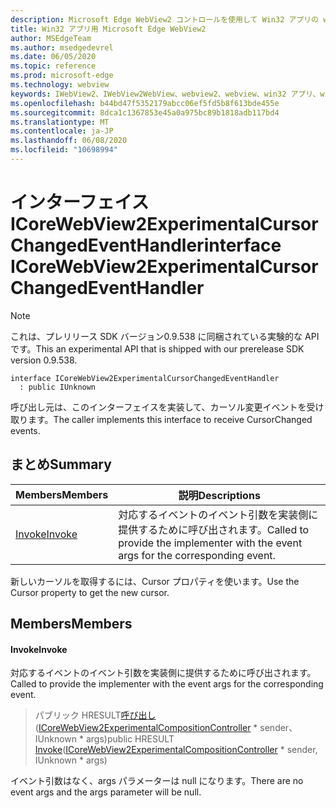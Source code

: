 ```yaml
---
description: Microsoft Edge WebView2 コントロールを使用して Win32 アプリの web コンテンツをホストする
title: Win32 アプリ用 Microsoft Edge WebView2
author: MSEdgeTeam
ms.author: msedgedevrel
ms.date: 06/05/2020
ms.topic: reference
ms.prod: microsoft-edge
ms.technology: webview
keywords: IWebView2、IWebView2WebView、webview2、webview、win32 アプリ、win32、edge、ICoreWebView2、ICoreWebView2Controller、browser control、edge html
ms.openlocfilehash: b44bd47f5352179abcc06ef5fd5b8f613bde455e
ms.sourcegitcommit: 8dca1c1367853e45a0a975bc89b1818adb117bd4
ms.translationtype: MT
ms.contentlocale: ja-JP
ms.lasthandoff: 06/08/2020
ms.locfileid: "10698994"
---
```

# <span data-ttu-id="a4482-104">インターフェイス ICoreWebView2ExperimentalCursorChangedEventHandler</span><span class="sxs-lookup"><span data-stu-id="a4482-104">interface ICoreWebView2ExperimentalCursorChangedEventHandler</span></span> 

> [!NOTE]
> <span data-ttu-id="a4482-105">これは、プレリリース SDK バージョン0.9.538 に同梱されている実験的な API です。</span><span class="sxs-lookup"><span data-stu-id="a4482-105">This an experimental API that is shipped with our prerelease SDK version 0.9.538.</span></span>

```
interface ICoreWebView2ExperimentalCursorChangedEventHandler
  : public IUnknown
```

<span data-ttu-id="a4482-106">呼び出し元は、このインターフェイスを実装して、カーソル変更イベントを受け取ります。</span><span class="sxs-lookup"><span data-stu-id="a4482-106">The caller implements this interface to receive CursorChanged events.</span></span>

## <span data-ttu-id="a4482-107">まとめ</span><span class="sxs-lookup"><span data-stu-id="a4482-107">Summary</span></span>

 <span data-ttu-id="a4482-108">Members</span><span class="sxs-lookup"><span data-stu-id="a4482-108">Members</span></span>                        | <span data-ttu-id="a4482-109">説明</span><span class="sxs-lookup"><span data-stu-id="a4482-109">Descriptions</span></span>
--------------------------------|---------------------------------------------
[<span data-ttu-id="a4482-110">Invoke</span><span class="sxs-lookup"><span data-stu-id="a4482-110">Invoke</span></span>](#invoke) | <span data-ttu-id="a4482-111">対応するイベントのイベント引数を実装側に提供するために呼び出されます。</span><span class="sxs-lookup"><span data-stu-id="a4482-111">Called to provide the implementer with the event args for the corresponding event.</span></span>

<span data-ttu-id="a4482-112">新しいカーソルを取得するには、Cursor プロパティを使います。</span><span class="sxs-lookup"><span data-stu-id="a4482-112">Use the Cursor property to get the new cursor.</span></span>

## <span data-ttu-id="a4482-113">Members</span><span class="sxs-lookup"><span data-stu-id="a4482-113">Members</span></span>

#### <span data-ttu-id="a4482-114">Invoke</span><span class="sxs-lookup"><span data-stu-id="a4482-114">Invoke</span></span> 

<span data-ttu-id="a4482-115">対応するイベントのイベント引数を実装側に提供するために呼び出されます。</span><span class="sxs-lookup"><span data-stu-id="a4482-115">Called to provide the implementer with the event args for the corresponding event.</span></span>

> <span data-ttu-id="a4482-116">パブリック HRESULT[呼び出し](#invoke)([ICoreWebView2ExperimentalCompositionController](icorewebview2experimentalcompositioncontroller.md) \* sender、IUnknown \* args)</span><span class="sxs-lookup"><span data-stu-id="a4482-116">public HRESULT [Invoke](#invoke)([ICoreWebView2ExperimentalCompositionController](icorewebview2experimentalcompositioncontroller.md) \* sender, IUnknown \* args)</span></span>

<span data-ttu-id="a4482-117">イベント引数はなく、args パラメーターは null になります。</span><span class="sxs-lookup"><span data-stu-id="a4482-117">There are no event args and the args parameter will be null.</span></span>

